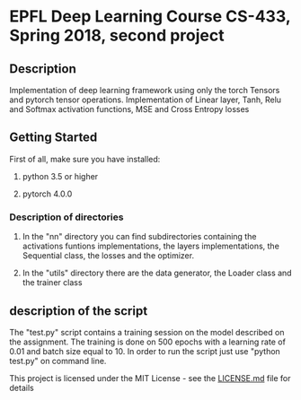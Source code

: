 # EPFL Deep Learning Course CS-433, Spring 2018, second project

## Description

Implementation of deep learning framework using only the torch Tensors and pytorch tensor operations. Implementation of Linear layer, Tanh, Relu and Softmax activation functions, MSE and Cross Entropy losses

## Getting Started

First of all, make sure you have installed:

1. python 3.5 or higher

2. pytorch 4.0.0

### Description of directories
1. In the "nn" directory you can find subdirectories containing the activations funtions implementations, the layers implementations, the Sequential class, the losses and the optimizer.

2. In the "utils" directory there are the data generator, the Loader class and the trainer class
 

## description of the script
The "test.py" script contains a training session on the model described on the assignment. The training is done on 500 epochs with a learning rate of 0.01 and batch size equal to 10. In order to run the script just use "python test.py" on command line.


This project is licensed under the MIT License - see the [LICENSE.md](LICENSE.md) file for details


